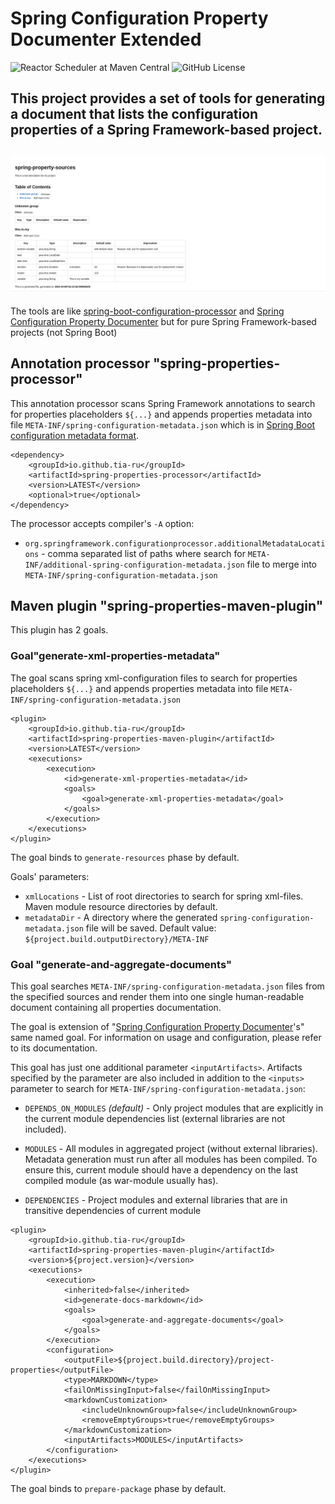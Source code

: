 # Spring Configuration Property Documenter Extended
![Reactor Scheduler at Maven Central](https://img.shields.io/maven-central/v/io.github.tia-ru/spring-configuration-properties?style=plastic&logo=apachemaven&logoColor=%23C71A36)
![GitHub License](https://img.shields.io/github/license/tia-ru/spring-configuration-properties?style=plastic)

This project provides a set of tools for generating a document that lists the configuration properties of
a Spring Framework-based project.
-------
![](doc/images/markdown-result.png "Result example")
-------
The tools are like [spring-boot-configuration-processor](https://docs.spring.io/spring-boot/specification/configuration-metadata/annotation-processor.html)
and [Spring Configuration Property Documenter](https://github.com/rodnansol/spring-configuration-property-documenter)
but for pure Spring Framework-based projects (not Spring Boot)

## Annotation processor "spring-properties-processor"

This annotation processor scans Spring Framework annotations to search for properties placeholders `${...}`
and appends properties metadata into file `META-INF/spring-configuration-metadata.json` which is in [Spring Boot configuration
metadata format](https://docs.spring.io/spring-boot/specification/configuration-metadata/format.html).

```
<dependency>
    <groupId>io.github.tia-ru</groupId>
    <artifactId>spring-properties-processor</artifactId>
    <version>LATEST</version>
    <optional>true</optional>
</dependency>
```
The processor accepts compiler's `-A` option: 
- `org.springframework.configurationprocessor.additionalMetadataLocations` - comma separated list of paths where search for
   `META-INF/additional-spring-configuration-metadata.json` file to merge into `META-INF/spring-configuration-metadata.json`

## Maven plugin "spring-properties-maven-plugin"
This plugin has 2 goals.

### Goal"generate-xml-properties-metadata"
The goal scans spring xml-configuration files to search for properties placeholders `${...}`
and appends properties metadata into file `META-INF/spring-configuration-metadata.json`

```
<plugin>
    <groupId>io.github.tia-ru</groupId>
    <artifactId>spring-properties-maven-plugin</artifactId>
    <version>LATEST</version>
    <executions>
        <execution>
            <id>generate-xml-properties-metadata</id>
            <goals>
                <goal>generate-xml-properties-metadata</goal>
            </goals>
        </execution>
    </executions>
</plugin>
```
The goal binds to `generate-resources` phase by default.

Goals' parameters:
- `xmlLocations` -  List of root directories to search for spring xml-files. Maven module resource directories by default.
- `metadataDir` - A directory where the generated `spring-configuration-metadata.json` file will be saved.
                  Default value: `${project.build.outputDirectory}/META-INF`
     
### Goal "generate-and-aggregate-documents"

This goal searches `META-INF/spring-configuration-metadata.json` files from the specified sources
and render them into one single human-readable document containing all properties documentation.

The goal is extension of "[Spring Configuration Property Documenter](https://github.com/rodnansol/spring-configuration-property-documenter)'s"
same named goal. For information on usage and configuration, please refer to its documentation.

This goal has just one additional parameter `<inputArtifacts>`. Artifacts specified by the parameter are also included 
in addition to the `<inputs>` parameter to search for `META-INF/spring-configuration-metadata.json`:

- `DEPENDS_ON_MODULES` _(default)_ - Only project modules that are explicitly in the current module dependencies list (external libraries are not included).
 
- `MODULES` - All modules in aggregated project (without external libraries). Metadata generation must run after all modules has been compiled.
  To ensure this, current module should have a dependency on the last compiled module (as war-module usually has).

- `DEPENDENCIES` - Project modules and external libraries that are in transitive dependencies of current module


```
<plugin>
    <groupId>io.github.tia-ru</groupId>
    <artifactId>spring-properties-maven-plugin</artifactId>
    <version>${project.version}</version>
    <executions>
        <execution>
            <inherited>false</inherited>
            <id>generate-docs-markdown</id>
            <goals>
                <goal>generate-and-aggregate-documents</goal>
            </goals>
        </execution>
        <configuration>
            <outputFile>${project.build.directory}/project-properties</outputFile>                 
            <type>MARKDOWN</type>
            <failOnMissingInput>false</failOnMissingInput>
            <markdownCustomization>
                <includeUnknownGroup>false</includeUnknownGroup>
                <removeEmptyGroups>true</removeEmptyGroups>                        
            </markdownCustomization>                    
            <inputArtifacts>MODULES</inputArtifacts>
        </configuration>
    </executions>                
</plugin>
```
The goal binds to `prepare-package` phase by default.